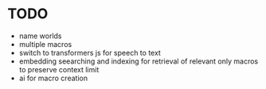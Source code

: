 # TODO
- name worlds
- multiple macros
- switch to transformers js for speech to text
- embedding seearching and indexing for retrieval of relevant only macros to preserve context limit
- ai for macro creation